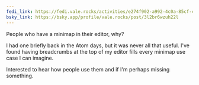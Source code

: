 ```yaml
---
fedi_link: https://fedi.vale.rocks/activities/e274f902-a992-4c0a-85cf-cdcff2fcfa1f
bsky_link: https://bsky.app/profile/vale.rocks/post/3l2br6wzuh22l
---
```


People who have a minimap in their editor, why?

I had one briefly back in the Atom days, but it was never all that useful. I've found having breadcrumbs at the top of my editor fills every minimap use case I can imagine.

Interested to hear how people use them and if I'm perhaps missing something.
